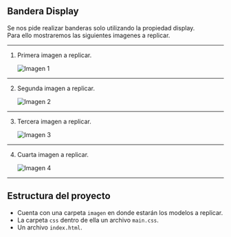 ## **Bandera Display**
Se nos pide realizar banderas solo utilizando la propiedad display.   
Para ello mostraremos las siguientes imagenes a replicar.
***
1. Primera imagen a replicar.

    ![Imagen 1](https://fotos.subefotos.com/8157f58d3d2dcfcf689ec56554097266o.png)  
***
2. Segunda imagen a replicar.    

    ![Imagen 2](https://fotos.subefotos.com/304ad94ffc6b76d7366894e1d9646961o.png)
***
3. Tercera imagen a replicar.

    ![Imagen 3](https://fotos.subefotos.com/ea2ba0950028f26c289e7ae55f2438d2o.png)
***
4. Cuarta imagen a replicar.

    ![Imagen 4](https://fotos.subefotos.com/ce40c790a0ddf23ff36a075bf91d59c6o.png)
***

## Estructura del proyecto
+ Cuenta con una carpeta `imagen` en donde estarán los modelos a replicar.
+ La carpeta `css` dentro de ella un archivo `main.css`.
+ Un archivo `index.html`.